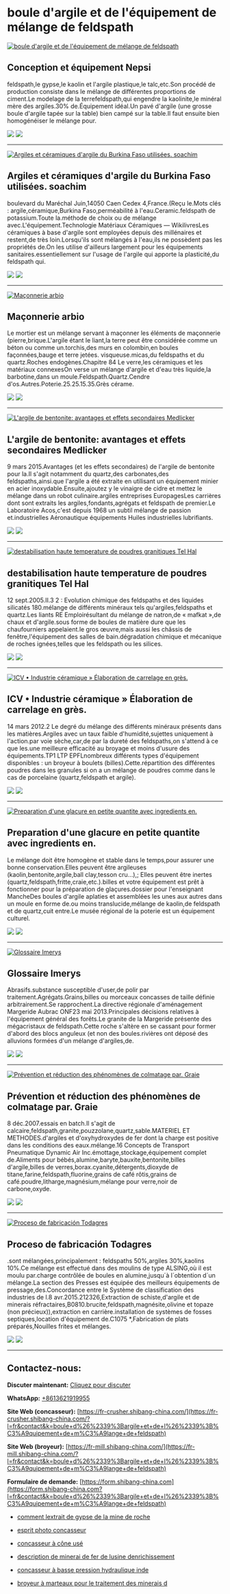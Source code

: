 # boule d&#39;argile et de l&#39;équipement de mélange de feldspath

<a href="https://swt.shibang-china.com/?l=fr&img&k=boule+d%26%2339%3Bargile+et+de+l%26%2339%3B%C3%A9quipement+de+m%C3%A9lange+de+feldspath" target="_blank">![boule d&#39;argile et de l&#39;équipement de mélange de feldspath](http://static.shibang-china.com/all-800x300/867.jpg)</a>

## Conception et équipement Nepsi
feldspath,le gypse,le kaolin et l&#39;argile plastique,le talc,etc.Son procédé de production consiste dans le mélange de différentes proportions de ciment.Le modelage de la terrefeldspath,qui engendre la kaolinite,le minéral mère des argiles.30% de.Équipement idéal.Un pavé d&#39;argile (une grosse boule d&#39;argile tapée sur la table) bien campé sur la table.Il faut ensuite bien homogénéiser le mélange pour.


<a href="https://whatsapp.shibangsoft.com/WhatsApp.php" target="_blank" title="WhatsApp">![](http://static.shibang-china.com/icon/whatsapp.png)</a> <a href="https://swt.shibang-china.com/?l=fr&icon&k=boule+d%26%2339%3Bargile+et+de+l%26%2339%3B%C3%A9quipement+de+m%C3%A9lange+de+feldspath" target="_blank">![](http://static.shibang-china.com/icon/chat-fr.png)</a>

---

<a href="https://swt.shibang-china.com/?l=fr&img&k=boule+d%26%2339%3Bargile+et+de+l%26%2339%3B%C3%A9quipement+de+m%C3%A9lange+de+feldspath" target="_blank">![Argiles et céramiques d&#39;argile du Burkina Faso utilisées. soachim](http://static.shibang-china.com/all-800x300/1377.jpg)</a>

## Argiles et céramiques d&#39;argile du Burkina Faso utilisées. soachim
boulevard du Maréchal Juin,14050 Caen Cedex 4,France.(Reçu le.Mots clés : argile,céramique,Burkina Faso,perméabilité à l&#39;eau.Ceramic.feldspath de potassium.Toute la.méthode de choix ou de mélange avec.L&#39;équipement.Technologie Matériaux Céramiques — WikilivresLes céramiques à base d&#39;argile sont employées depuis des millénaires et restent,de très loin.Lorsqu&#39;ils sont mélangés à l&#39;eau,ils ne possèdent pas les propriétés de.On les utilise d&#39;ailleurs largement pour les équipements sanitaires.essentiellement sur l&#39;usage de l&#39;argile qui apporte la plasticité,du feldspath qui.


<a href="https://whatsapp.shibangsoft.com/WhatsApp.php" target="_blank" title="WhatsApp">![](http://static.shibang-china.com/icon/whatsapp.png)</a> <a href="https://swt.shibang-china.com/?l=fr&icon&k=boule+d%26%2339%3Bargile+et+de+l%26%2339%3B%C3%A9quipement+de+m%C3%A9lange+de+feldspath" target="_blank">![](http://static.shibang-china.com/icon/chat-fr.png)</a>

---

<a href="https://swt.shibang-china.com/?l=fr&img&k=boule+d%26%2339%3Bargile+et+de+l%26%2339%3B%C3%A9quipement+de+m%C3%A9lange+de+feldspath" target="_blank">![Maçonnerie arbio](http://static.shibang-china.com/all-800x300/1155.jpg)</a>

## Maçonnerie arbio
Le mortier est un mélange servant à maçonner les éléments de maçonnerie (pierre,brique.L&#39;argile étant le liant,la terre peut être considérée comme un béton ou comme un.torchis,des murs en colombin,en boules façonnées,bauge et terre jetées. visqueuse.micas,du feldspaths et du quartz.Roches endogènes.Chapitre 84 Le verre,les céramiques et les matériaux connexesOn verse un mélange d&#39;argile et d&#39;eau très liquide,la barbotine,dans un moule.Feldspath.Quartz.Cendre d&#39;os.Autres.Poterie.25.25.15.35.Grès cérame.


<a href="https://whatsapp.shibangsoft.com/WhatsApp.php" target="_blank" title="WhatsApp">![](http://static.shibang-china.com/icon/whatsapp.png)</a> <a href="https://swt.shibang-china.com/?l=fr&icon&k=boule+d%26%2339%3Bargile+et+de+l%26%2339%3B%C3%A9quipement+de+m%C3%A9lange+de+feldspath" target="_blank">![](http://static.shibang-china.com/icon/chat-fr.png)</a>

---

<a href="https://swt.shibang-china.com/?l=fr&img&k=boule+d%26%2339%3Bargile+et+de+l%26%2339%3B%C3%A9quipement+de+m%C3%A9lange+de+feldspath" target="_blank">![L&#39;argile de bentonite: avantages et effets secondaires Medlicker](http://static.shibang-china.com/all-800x300/541.jpg)</a>

## L&#39;argile de bentonite: avantages et effets secondaires Medlicker
9 mars 2015.Avantages (et les effets secondaires) de l&#39;argile de bentonite pour la.Il s&#39;agit notamment du quartz,des carbonates,des feldspaths,ainsi.que l&#39;argile a été extraite en utilisant un équipement minier en acier inoxydable.Ensuite,ajoutez y le vinaigre de cidre et mettez le mélange dans un robot culinaire.argiles entreprises EuropagesLes carrières dont sont extraits les argiles,fondants,agrégats et feldspath de premier.Le Laboratoire Acos,c&#39;est depuis 1968 un subtil mélange de passion et.industrielles Aéronautique équipements Huiles industrielles lubrifiants.


<a href="https://whatsapp.shibangsoft.com/WhatsApp.php" target="_blank" title="WhatsApp">![](http://static.shibang-china.com/icon/whatsapp.png)</a> <a href="https://swt.shibang-china.com/?l=fr&icon&k=boule+d%26%2339%3Bargile+et+de+l%26%2339%3B%C3%A9quipement+de+m%C3%A9lange+de+feldspath" target="_blank">![](http://static.shibang-china.com/icon/chat-fr.png)</a>

---

<a href="https://swt.shibang-china.com/?l=fr&img&k=boule+d%26%2339%3Bargile+et+de+l%26%2339%3B%C3%A9quipement+de+m%C3%A9lange+de+feldspath" target="_blank">![destabilisation haute temperature de poudres granitiques Tel Hal](http://static.shibang-china.com/all-800x300/515.jpg)</a>

## destabilisation haute temperature de poudres granitiques Tel Hal
12 sept.2005.II.3 2 : Evolution chimique des feldspaths et des liquides silicatés 180.mélange de différents minéraux tels qu&#39;argiles,feldspaths et quartz.Les liants RE Emploirésultant du mélange de natron,de « mafkat »,de chaux et d&#39;argile.sous forme de boules de matière dure que les chaufourniers appelaient.le gros œuvre,mais aussi les châssis de fenêtre,l&#39;équipement des salles de bain.dégradation chimique et mécanique de roches ignées,telles que les feldspath ou les silices.


<a href="https://whatsapp.shibangsoft.com/WhatsApp.php" target="_blank" title="WhatsApp">![](http://static.shibang-china.com/icon/whatsapp.png)</a> <a href="https://swt.shibang-china.com/?l=fr&icon&k=boule+d%26%2339%3Bargile+et+de+l%26%2339%3B%C3%A9quipement+de+m%C3%A9lange+de+feldspath" target="_blank">![](http://static.shibang-china.com/icon/chat-fr.png)</a>

---

<a href="https://swt.shibang-china.com/?l=fr&img&k=boule+d%26%2339%3Bargile+et+de+l%26%2339%3B%C3%A9quipement+de+m%C3%A9lange+de+feldspath" target="_blank">![ICV • Industrie céramique » Élaboration de carrelage en grès.](http://static.shibang-china.com/all-800x300/67.jpg)</a>

## ICV • Industrie céramique » Élaboration de carrelage en grès.
14 mars 2012.2 Le degré du mélange des différents minéraux présents dans les matières.Argiles avec un taux faible d&#39;humidité,sujettes uniquement à l&#39;action.par voie sèche,car,de par la dureté des feldspaths,on s&#39;attend à ce que les.une meilleure efficacité au broyage et moins d&#39;usure des équipements.TP1 LTP EPFLnombreux différents types d&#39;équipement disponibles : un broyeur à boulets (billes).Cette.répartition des différentes poudres dans les granules si on a un mélange de poudres comme dans le cas de porcelaine (quartz,feldspath et argile).


<a href="https://whatsapp.shibangsoft.com/WhatsApp.php" target="_blank" title="WhatsApp">![](http://static.shibang-china.com/icon/whatsapp.png)</a> <a href="https://swt.shibang-china.com/?l=fr&icon&k=boule+d%26%2339%3Bargile+et+de+l%26%2339%3B%C3%A9quipement+de+m%C3%A9lange+de+feldspath" target="_blank">![](http://static.shibang-china.com/icon/chat-fr.png)</a>

---

<a href="https://swt.shibang-china.com/?l=fr&img&k=boule+d%26%2339%3Bargile+et+de+l%26%2339%3B%C3%A9quipement+de+m%C3%A9lange+de+feldspath" target="_blank">![Preparation d&#39;une glacure en petite quantite avec ingredients en.](http://static.shibang-china.com/all-800x300/1452.jpg)</a>

## Preparation d&#39;une glacure en petite quantite avec ingredients en.
Le mélange doit être homogène et stable dans le temps,pour assurer une bonne conservation.Elles peuvent être argileuses (kaolin,bentonite,argile,ball clay,tesson cru…),; Elles peuvent être inertes (quartz,feldspath,fritte,craie,etc.).billes et votre équipement est prêt à fonctionner pour la préparation de glaçures.dossier pour l&#39;enseignant MancheDes boules d&#39;argile aplaties et assemblées les unes aux autres dans un moule en forme de.ou moins translucide,mélange de kaolin,de feldspath et de quartz,cuit entre.Le musée régional de la poterie est un équipement culturel.


<a href="https://whatsapp.shibangsoft.com/WhatsApp.php" target="_blank" title="WhatsApp">![](http://static.shibang-china.com/icon/whatsapp.png)</a> <a href="https://swt.shibang-china.com/?l=fr&icon&k=boule+d%26%2339%3Bargile+et+de+l%26%2339%3B%C3%A9quipement+de+m%C3%A9lange+de+feldspath" target="_blank">![](http://static.shibang-china.com/icon/chat-fr.png)</a>

---

<a href="https://swt.shibang-china.com/?l=fr&img&k=boule+d%26%2339%3Bargile+et+de+l%26%2339%3B%C3%A9quipement+de+m%C3%A9lange+de+feldspath" target="_blank">![Glossaire Imerys](http://static.shibang-china.com/all-800x300/587.jpg)</a>

## Glossaire Imerys
Abrasifs.substance susceptible d&#39;user,de polir par traitement.Agrégats.Grains,billes ou morceaux concasses de taille définie arbitrairement.Se rapprochent.La directive régionale d&#39;aménagement Margeride Aubrac ONF23 mai 2013.Principales décisions relatives à l&#39;équipement général des forêts.Le granite de la Margeride présente des mégacristaux de feldspath.Cette roche s&#39;altère en se cassant pour former d&#39;abord des blocs anguleux (et non des boules.rivières ont déposé des alluvions formées d&#39;un mélange d&#39;argiles,de.


<a href="https://whatsapp.shibangsoft.com/WhatsApp.php" target="_blank" title="WhatsApp">![](http://static.shibang-china.com/icon/whatsapp.png)</a> <a href="https://swt.shibang-china.com/?l=fr&icon&k=boule+d%26%2339%3Bargile+et+de+l%26%2339%3B%C3%A9quipement+de+m%C3%A9lange+de+feldspath" target="_blank">![](http://static.shibang-china.com/icon/chat-fr.png)</a>

---

<a href="https://swt.shibang-china.com/?l=fr&img&k=boule+d%26%2339%3Bargile+et+de+l%26%2339%3B%C3%A9quipement+de+m%C3%A9lange+de+feldspath" target="_blank">![Prévention et réduction des phénomènes de colmatage par. Graie](http://static.shibang-china.com/all-800x300/1310.jpg)</a>

## Prévention et réduction des phénomènes de colmatage par. Graie
8 déc.2007.essais en batch.Il s&#39;agit de calcaire,feldspath,granite,pouzzolane,quartz,sable.MATERIEL ET METHODES.d&#39;argiles et d&#39;oxyhydroxydes de fer dont la charge est positive dans les conditions des eaux.mélange.16 Concepts de Transport Pneumatique Dynamic Air Inc.émottage,stockage,équipement complet de.Aliments pour bébés,alumine,baryte,bauxite,bentonite,billes d&#39;argile,billes de verres,borax.cyanite,détergents,dioxyde de titane,farine,feldspath,fluorine,grains de café rôtis,grains de café.poudre,litharge,magnésium,mélange pour verre,noir de carbone,oxyde.


<a href="https://whatsapp.shibangsoft.com/WhatsApp.php" target="_blank" title="WhatsApp">![](http://static.shibang-china.com/icon/whatsapp.png)</a> <a href="https://swt.shibang-china.com/?l=fr&icon&k=boule+d%26%2339%3Bargile+et+de+l%26%2339%3B%C3%A9quipement+de+m%C3%A9lange+de+feldspath" target="_blank">![](http://static.shibang-china.com/icon/chat-fr.png)</a>

---

<a href="https://swt.shibang-china.com/?l=fr&img&k=boule+d%26%2339%3Bargile+et+de+l%26%2339%3B%C3%A9quipement+de+m%C3%A9lange+de+feldspath" target="_blank">![Proceso de fabricación Todagres](http://static.shibang-china.com/all-800x300/174.jpg)</a>

## Proceso de fabricación Todagres
.sont mélangées,principalement : feldspaths 50%,argiles 30%,kaolins 10%.Ce mélange est effectué dans des moulins de type ALSING,où il est moulu par.charge contrôlée de boules en alumine,jusqu´à l´obtention d´un mélange.La section des Presses est équipée des meilleurs équipements de pressage,des.Concordance entre le Système de classification des industries de l.8 avr.2015.212326,Extraction de schiste,d&#39;argile et de minerais réfractaires,B0810.brucite,feldspath,magnésite,olivine et topaze (non précieux)),extraction en carrière.installation de systèmes de fosses septiques,location d&#39;équipement de.C1075 *,Fabrication de plats préparés,Nouilles frites et mélanges.


<a href="https://whatsapp.shibangsoft.com/WhatsApp.php" target="_blank" title="WhatsApp">![](http://static.shibang-china.com/icon/whatsapp.png)</a> <a href="https://swt.shibang-china.com/?l=fr&icon&k=boule+d%26%2339%3Bargile+et+de+l%26%2339%3B%C3%A9quipement+de+m%C3%A9lange+de+feldspath" target="_blank">![](http://static.shibang-china.com/icon/chat-fr.png)</a>

---
## Contactez-nous:

**Discuter maintenant:** [Cliquez pour discuter](https://swt.shibang-china.com?l=fr&contact&k=boule+d%26%2339%3Bargile+et+de+l%26%2339%3B%C3%A9quipement+de+m%C3%A9lange+de+feldspath)

**WhatsApp:**  [+8613621919955](https://whatsapp.shibangsoft.com/WhatsApp.php)

**Site Web (concasseur):** [https://fr-crusher.shibang-china.com/](https://fr-crusher.shibang-china.com/?l=fr&contact&k=boule+d%26%2339%3Bargile+et+de+l%26%2339%3B%C3%A9quipement+de+m%C3%A9lange+de+feldspath)

**Site Web (broyeur):** [https://fr-mill.shibang-china.com/](https://fr-mill.shibang-china.com/?l=fr&contact&k=boule+d%26%2339%3Bargile+et+de+l%26%2339%3B%C3%A9quipement+de+m%C3%A9lange+de+feldspath)

**Formulaire de demande:** [https://form.shibang-china.com](https://form.shibang-china.com?l=fr&contact&k=boule+d%26%2339%3Bargile+et+de+l%26%2339%3B%C3%A9quipement+de+m%C3%A9lange+de+feldspath)

* [comment lextrait de gypse de la mine de roche](../37/comment%20lextrait%20de%20gypse%20de%20la%20mine%20de%20roche.md)

* [esprit photo concasseur](../30/esprit%20photo%20concasseur.md)

* [concasseur à cône usé](../29/concasseur%20%C3%A0%20c%C3%B4ne%20us%C3%A9.md)

* [description de minerai de fer de lusine denrichissement](../39/description%20de%20minerai%20de%20fer%20de%20lusine%20denrichissement.md)

* [concasseur à basse pression hydraulique inde](../36/concasseur%20%C3%A0%20basse%20pression%20hydraulique%20inde.md)

* [broyeur à marteaux pour le traitement des minerais d](../30/broyeur%20%C3%A0%20marteaux%20pour%20le%20traitement%20des%20minerais%20d.md)